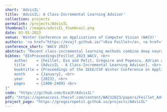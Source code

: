 ```yaml
---
short: 'AdvisIL'
title: 'AdvisIL: A Class-Incremental Learning Advisor'
collection: projects
permalink: /projects/AdvisIL
thumbnail: /images/advisIL_thumbnail.png
date: 03-01-2023
venue: 'Winter Conference on Applications of Computer Vision (WACV)'
authors: '<a href="https://evajf.github.io/">Eva Feillet</a>, <a href="https://gregoirepetit.github.io">Grégoire Petit</a>, <a href="https://scholar.google.com/citations?user=fjsa2GYAAAAJ">Adrian Popescu</a>, Marina Reyboz and <a href="https://hudelotc.github.io/">Céline Hudelot</a> ' 
conference_short: 'WACV 2023'
abstract: "Recent class-incremental learning methods combine deep neural architectures and learning algorithms to handle streaming data under memory and computational constraints. The performance of existing methods varies depending on the characteristics of the incremental process. To date, there is no other approach than to test all pairs of learning algorithms and neural architectures on the training data available at the start of the learning process to select a suited algorithm-architecture combination. To tackle this problem, in this article, we introduce AdvisIL, a method which takes as input the main characteristics of the incremental process (memory budget for the deep model, initial number of classes, size of incremental steps) and recommends an adapted pair of learning algorithm and neural architecture. The recommendation is based on a similarity between the user-provided settings and a large set of pre-computed experiments. AdvisIL makes class-incremental learning easier, since users do not need to run cumbersome experiments to design their system. We evaluate our method on four datasets under six incremental settings and three deep model sizes. We compare six algorithms and three deep neural architectures. Results show that AdvisIL has better overall performance than any of the individual combinations of a learning algorithm and a neural architecture. AdvisIL's code is available at https://github.com/EvaJF/AdvisIL."
bibtex: "@InProceedings{Feillet_2023_WACV, <br>
    author    = {Feillet, Eva and Petit, Grégoire and Popescu, Adrian and Reyboz, Marina and Hudelot, Céline}, <br>
    title     = {AdvisIL - A Class-Incremental Learning Advisor}, <br>
    booktitle = {Proceedings of the IEEE/CVF Winter Conference on Applications of Computer Vision (WACV)}, <br>
    month     = {January}, <br>
    year      = {2023}, <br>
    pages     = {2400-2409} <br>
}"
code: "https://github.com/EvaJF/AdvisIL"
pdf: "https://openaccess.thecvf.com/content/WACV2023/papers/Feillet_AdvisIL_-_A_Class-Incremental_Learning_Advisor_WACV_2023_paper.pdf"
project_page: "https://gregoirepetit.github.io/projects/AdvisIL"
---
```


